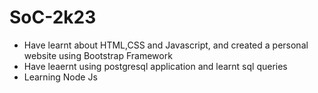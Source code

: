 # SoC-2k23
- Have learnt about HTML,CSS and Javascript, and created a personal website using Bootstrap Framework
- Have leaernt using postgresql application and learnt sql queries
- Learning Node Js
